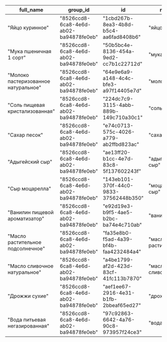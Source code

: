 |full_name|group_id|id|name|unit_id|
|---|---|---|---|---
|"Яйцо куринное"|"8526ccd8-6ca8-4e6d-ab02-ba94878fe0eb"|"1cbd267b-8ea3-4b8d-b5c4-aa6fad8408b6"|"яйцо"|"43d4c4dd-9807-489a-8dbb-7f3ed9222ad0"|
|"Мука пшеничная 1 сорт"|"8526ccd8-6ca8-4e6d-ab02-ba94878fe0eb"|"50b5bc4e-8136-454a-9ed2-cc7b1c22712d"|"мука"|"1c4a62de-05b3-46ce-9969-816f0010e452"|
|"Молоко пастеризованное натуральное"|"8526ccd8-6ca8-4e6d-ab02-ba94878fe0eb"|"64e9e6a9-a148-4c4c-bfe3-a97f14405e7d"|"молоко"|"e5d6f458-cdab-4293-9410-b39cda4b4bd9"|
|"Соль пищевая кристализованная"|"8526ccd8-6ca8-4e6d-ab02-ba94878fe0eb"|"224dc7c9-3115-4abb-889b-149c710a30c1"|"соль"|"1c4a62de-05b3-46ce-9969-816f0010e452"|
|"Сахар песок"|"8526ccd8-6ca8-4e6d-ab02-ba94878fe0eb"|"e74c0713-575c-4026-a779-ab2ffbd823ac"|"сахар"|"1c4a62de-05b3-46ce-9969-816f0010e452"|
|"Адыгейский сыр"|"8526ccd8-6ca8-4e6d-ab02-ba94878fe0eb"|"ae13ff20-b1cc-4e7d-83c8-5f137602243f"|"адыгейский сыр"|"453dcbf6-b5cf-4adb-863e-0a5208f2d63f"|
|"Сыр моцарелла"|"8526ccd8-6ca8-4e6d-ab02-ba94878fe0eb"|"143eb101-370f-44c0-9833-37562448b350"|"моцарелла сыр"|"453dcbf6-b5cf-4adb-863e-0a5208f2d63f"|
|"Ванилин пищевой ароматизатор"|"8526ccd8-6ca8-4e6d-ab02-ba94878fe0eb"|"e92d19e3-b9f5-4ae5-b2bc-ba74e4c710ab"|"ванилин"|"453dcbf6-b5cf-4adb-863e-0a5208f2d63f"|
|"Масло растительное подсолнечное"|"8526ccd8-6ca8-4e6d-ab02-ba94878fe0eb"|"fa35e8b0-f5ad-4a39-bf4b-faa4232484a4"|"масло растительное"|"5df92475-41d7-45da-9381-d3b21ed8f500"|
|"Масло сливочное натуральное"|"8526ccd8-6ca8-4e6d-ab02-ba94878fe0eb"|"a4be1799-af2d-423d-83cf-41fc113b7870"|"масло сливочное"|"453dcbf6-b5cf-4adb-863e-0a5208f2d63f"|
|"Дрожжи сухие"|"8526ccd8-6ca8-4e6d-ab02-ba94878fe0eb"|"aef1ee67-2916-4e31-b1fb-2bbeaf65ed27"|"дрожжи"|"453dcbf6-b5cf-4adb-863e-0a5208f2d63f"|
|"Вода питьевая негазированная"|"8526ccd8-6ca8-4e6d-ab02-ba94878fe0eb"|"97c92863-6642-4a76-90c8-973957f24ce3"|"вода"|"5df92475-41d7-45da-9381-d3b21ed8f500"|
